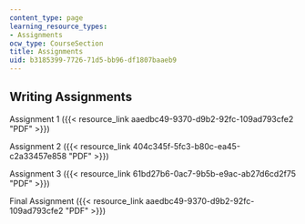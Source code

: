 ```yaml
---
content_type: page
learning_resource_types:
- Assignments
ocw_type: CourseSection
title: Assignments
uid: b3185399-7726-71d5-bb96-df1807baaeb9
---
```


Writing Assignments
-------------------

Assignment 1 ({{< resource_link aaedbc49-9370-d9b2-92fc-109ad793cfe2 "PDF" >}})

Assignment 2 ({{< resource_link 404c345f-5fc3-b80c-ea45-c2a33457e858 "PDF" >}})

Assignment 3 ({{< resource_link 61bd27b6-0ac7-9b5b-e9ac-ab27d6cd2f75 "PDF" >}})

Final Assignment ({{< resource_link aaedbc49-9370-d9b2-92fc-109ad793cfe2 "PDF" >}})